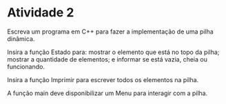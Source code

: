 # Atividade 2

<p>Escreva um programa em C++ para fazer a implementação de uma pilha dinâmica.
<p>Insira a função Estado para: mostrar o elemento que está no topo da pilha; mostrar a quantidade de elementos; e informar se está vazia, cheia ou funcionando.
<p>Insira a função Imprimir para escrever todos os elementos na pilha.
<p>A função main deve disponibilizar um Menu para interagir com a pilha.
